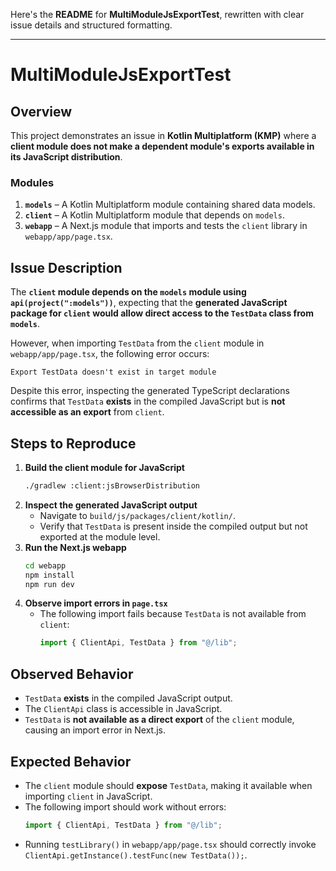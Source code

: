 Here's the **README** for **MultiModuleJsExportTest**, rewritten with clear issue details and structured formatting.

---

# **MultiModuleJsExportTest**

## **Overview**
This project demonstrates an issue in **Kotlin Multiplatform (KMP)** where a **client module does not make a dependent module's exports available in its JavaScript distribution**.

### **Modules**
1. **`models`** – A Kotlin Multiplatform module containing shared data models.
2. **`client`** – A Kotlin Multiplatform module that depends on `models`.
3. **`webapp`** – A Next.js module that imports and tests the `client` library in `webapp/app/page.tsx`.

## **Issue Description**
The **`client` module depends on the `models` module using `api(project(":models"))`**, expecting that the **generated JavaScript package for `client` would allow direct access to the `TestData` class from `models`**.

However, when importing `TestData` from the `client` module in `webapp/app/page.tsx`, the following error occurs:

```
Export TestData doesn't exist in target module
```

Despite this error, inspecting the generated TypeScript declarations confirms that `TestData` **exists** in the compiled JavaScript but is **not accessible as an export** from `client`.

## **Steps to Reproduce**
1. **Build the client module for JavaScript**
   ```sh
   ./gradlew :client:jsBrowserDistribution
   ```
2. **Inspect the generated JavaScript output**
    - Navigate to `build/js/packages/client/kotlin/`.
    - Verify that `TestData` is present inside the compiled output but not exported at the module level.
3. **Run the Next.js webapp**
   ```sh
   cd webapp
   npm install
   npm run dev
   ```
4. **Observe import errors in `page.tsx`**
    - The following import fails because `TestData` is not available from `client`:
      ```typescript
      import { ClientApi, TestData } from "@/lib";
      ```

## **Observed Behavior**
- `TestData` **exists** in the compiled JavaScript output.
- The `ClientApi` class is accessible in JavaScript.
- `TestData` is **not available as a direct export** of the `client` module, causing an import error in Next.js.

## **Expected Behavior**
- The `client` module should **expose** `TestData`, making it available when importing `client` in JavaScript.
- The following import should work without errors:
  ```typescript
  import { ClientApi, TestData } from "@/lib";
  ```
- Running `testLibrary()` in `webapp/app/page.tsx` should correctly invoke `ClientApi.getInstance().testFunc(new TestData());`.
